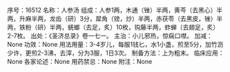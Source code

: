 序号：16512
名称：人参汤
组成：人参1两，木通（锉）半两，黄芩（去黑心）半两，升麻半两，龙齿（研）3分，犀角（镑，炒）半两，赤茯苓（去黑皮，锉）半两，铁粉（研）半两，蜣螂（去足，炙）10枚，钩藤半两，蚱蝉（去翅足，炙）2-7枚。
出处：《圣济总录》卷一七一。
主治：小儿邪热，惊痫口噤。
加减：None
功效：None
用法用量：3-4岁儿，每服1钱匕，水1小盏，煎至5分，加竹沥少许，更煎2-3沸，去滓，分为3服，1日3次。
制备方法：上为粗末。
临床应用：None
各家论述：None
用药禁忌：None
附注：None
